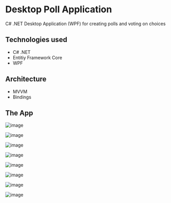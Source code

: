 # Desktop Poll Application

C# .NET Desktop Application (WPF) for creating polls and voting on choices

## Technologies used
* C# .NET
* Entitiy Framework Core
* WPF

## Architecture
* MVVM
* Bindings

## The App

![image](https://github.com/younnes-chebli/desktop-poll-application/assets/106768273/a16b6eb6-7da4-46cf-a5a8-3d5cebb15e82)

![image](https://github.com/younnes-chebli/desktop-poll-application/assets/106768273/100c237e-8ad5-446a-8aa4-2b1514f5a285)

![image](https://github.com/younnes-chebli/desktop-poll-application/assets/106768273/69c14748-110c-4959-80d5-c669c6c25614)

![image](https://github.com/younnes-chebli/desktop-poll-application/assets/106768273/77953d3a-b53f-4d15-ad3c-c00cb85b89dd)

![image](https://github.com/younnes-chebli/desktop-poll-application/assets/106768273/7ec962f3-4ada-4e98-bdce-471993847336)

![image](https://github.com/younnes-chebli/desktop-poll-application/assets/106768273/788750c6-f945-4611-a24d-754ccc54d515)

![image](https://github.com/younnes-chebli/desktop-poll-application/assets/106768273/b6cf422c-feee-4dac-8a2b-ffde5c6927e4)

![image](https://github.com/younnes-chebli/desktop-poll-application/assets/106768273/b8ab2030-e1c1-4fa8-9e0a-2a275f65bc77)

